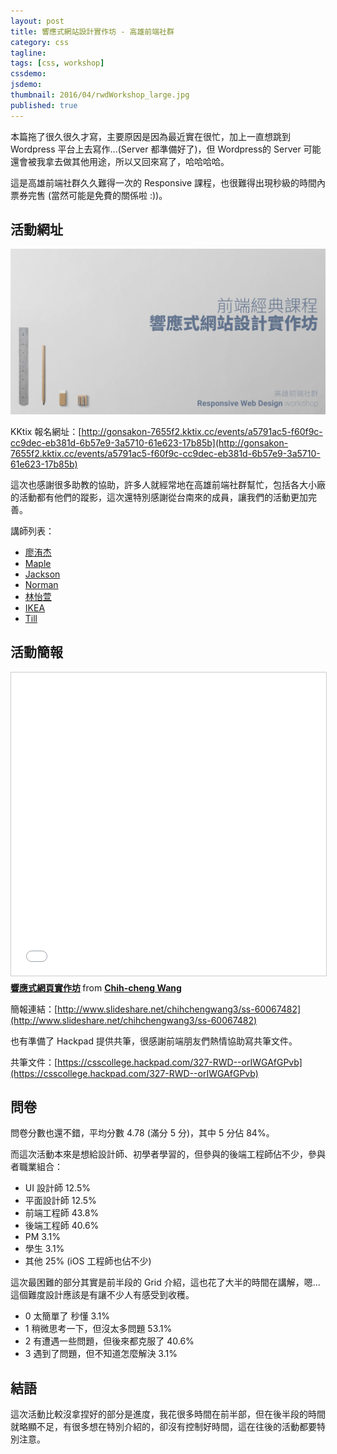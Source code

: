 ```yaml
---
layout: post
title: 響應式網站設計實作坊 - 高雄前端社群
category: css
tagline:
tags: [css, workshop]
cssdemo:
jsdemo:
thumbnail: 2016/04/rwdWorkshop_large.jpg
published: true
---
```


本篇拖了很久很久才寫，主要原因是因為最近實在很忙，加上一直想跳到 Wordpress 平台上去寫作...(Server 都準備好了)，但 Wordpress的 Server 可能還會被我拿去做其他用途，所以又回來寫了，哈哈哈哈。

這是高雄前端社群久久難得一次的 Responsive 課程，也很難得出現秒級的時間內票券完售 (當然可能是免費的關係啦 :))。

<!-- more -->

## 活動網址

![](/images/2016/04/rwdWorkshop_large.jpg)

KKtix 報名網址：[http://gonsakon-7655f2.kktix.cc/events/a5791ac5-f60f9c-cc9dec-eb381d-6b57e9-3a5710-61e623-17b85b](http://gonsakon-7655f2.kktix.cc/events/a5791ac5-f60f9c-cc9dec-eb381d-6b57e9-3a5710-61e623-17b85b)

這次也感謝很多助教的協助，許多人就經常地在高雄前端社群幫忙，包括各大小廠的活動都有他們的蹤影，這次還特別感謝從台南來的成員，讓我們的活動更加完善。

講師列表：

- [廖洧杰](https://www.facebook.com/sfismy)
- [Maple](https://www.facebook.com/maplenote?fref=ts)
- [Jackson](https://www.facebook.com/jackson.xu1?fref=ts)
- [Norman](https://www.facebook.com/normann.lin?fref=ts)
- [林怡萱](https://www.facebook.com/profile.php?id=100000047097724&fref=ts)
- [IKEA](https://www.facebook.com/IKEAjellynina?fref=ts)
- [Till](https://www.facebook.com/profile.php?id=100000295862188&fref=ts)

## 活動簡報

<iframe src="//www.slideshare.net/slideshow/embed_code/key/KTlQ2KPytuAdv1" width="595" height="485" frameborder="0" marginwidth="0" marginheight="0" scrolling="no" style="border:1px solid #CCC; border-width:1px; margin-bottom:5px; max-width: 100%;" allowfullscreen> </iframe> <div style="margin-bottom:5px"> <strong> <a href="//www.slideshare.net/chihchengwang3/ss-60067482" title="響應式網頁實作坊" target="blank">響應式網頁實作坊</a> </strong> from <strong><a href="//www.slideshare.net/chihchengwang3" target="blank">Chih-cheng Wang</a></strong> </div>

簡報連結：[http://www.slideshare.net/chihchengwang3/ss-60067482](http://www.slideshare.net/chihchengwang3/ss-60067482)

也有準備了 Hackpad 提供共筆，很感謝前端朋友們熱情協助寫共筆文件。

共筆文件：[https://csscollege.hackpad.com/327-RWD--orIWGAfGPvb](https://csscollege.hackpad.com/327-RWD--orIWGAfGPvb)

## 問卷

問卷分數也還不錯，平均分數 4.78 (滿分 5 分)，其中 5 分佔 84%。

而這次活動本來是想給設計師、初學者學習的，但參與的後端工程師佔不少，參與者職業組合：

- UI 設計師 12.5%
- 平面設計師 12.5%
- 前端工程師 43.8%
- 後端工程師 40.6%
- PM 3.1%
- 學生 3.1%
- 其他 25% (iOS 工程師也佔不少)

這次最困難的部分其實是前半段的 Grid 介紹，這也花了大半的時間在講解，嗯...這個難度設計應該是有讓不少人有感受到收穫。

- 0 太簡單了 秒懂 3.1%
- 1 稍微思考一下，但沒太多問題 53.1%
- 2 有遭遇一些問題，但後來都克服了 40.6%
- 3 遇到了問題，但不知道怎麼解決 3.1%

## 結語

這次活動比較沒拿捏好的部分是進度，我花很多時間在前半部，但在後半段的時間就略顯不足，有很多想在特別介紹的，卻沒有控制好時間，這在往後的活動都要特別注意。
